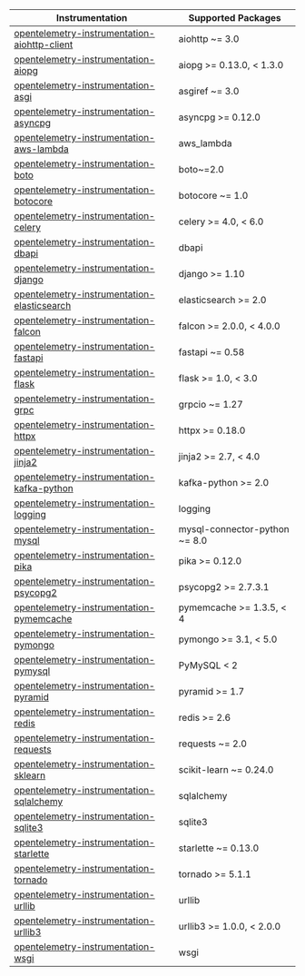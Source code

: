 
| Instrumentation | Supported Packages |
| --------------- | ------------------ |
| [opentelemetry-instrumentation-aiohttp-client](./opentelemetry-instrumentation-aiohttp-client) | aiohttp ~= 3.0 |
| [opentelemetry-instrumentation-aiopg](./opentelemetry-instrumentation-aiopg) | aiopg >= 0.13.0, < 1.3.0 |
| [opentelemetry-instrumentation-asgi](./opentelemetry-instrumentation-asgi) | asgiref ~= 3.0 |
| [opentelemetry-instrumentation-asyncpg](./opentelemetry-instrumentation-asyncpg) | asyncpg >= 0.12.0 |
| [opentelemetry-instrumentation-aws-lambda](./opentelemetry-instrumentation-aws-lambda) | aws_lambda |
| [opentelemetry-instrumentation-boto](./opentelemetry-instrumentation-boto) | boto~=2.0 |
| [opentelemetry-instrumentation-botocore](./opentelemetry-instrumentation-botocore) | botocore ~= 1.0 |
| [opentelemetry-instrumentation-celery](./opentelemetry-instrumentation-celery) | celery >= 4.0, < 6.0 |
| [opentelemetry-instrumentation-dbapi](./opentelemetry-instrumentation-dbapi) | dbapi |
| [opentelemetry-instrumentation-django](./opentelemetry-instrumentation-django) | django >= 1.10 |
| [opentelemetry-instrumentation-elasticsearch](./opentelemetry-instrumentation-elasticsearch) | elasticsearch >= 2.0 |
| [opentelemetry-instrumentation-falcon](./opentelemetry-instrumentation-falcon) | falcon >= 2.0.0, < 4.0.0 |
| [opentelemetry-instrumentation-fastapi](./opentelemetry-instrumentation-fastapi) | fastapi ~= 0.58 |
| [opentelemetry-instrumentation-flask](./opentelemetry-instrumentation-flask) | flask >= 1.0, < 3.0 |
| [opentelemetry-instrumentation-grpc](./opentelemetry-instrumentation-grpc) | grpcio ~= 1.27 |
| [opentelemetry-instrumentation-httpx](./opentelemetry-instrumentation-httpx) | httpx >= 0.18.0 |
| [opentelemetry-instrumentation-jinja2](./opentelemetry-instrumentation-jinja2) | jinja2 >= 2.7, < 4.0 |
| [opentelemetry-instrumentation-kafka-python](./opentelemetry-instrumentation-kafka-python) | kafka-python >= 2.0 |
| [opentelemetry-instrumentation-logging](./opentelemetry-instrumentation-logging) | logging |
| [opentelemetry-instrumentation-mysql](./opentelemetry-instrumentation-mysql) | mysql-connector-python ~= 8.0 |
| [opentelemetry-instrumentation-pika](./opentelemetry-instrumentation-pika) | pika >= 0.12.0 |
| [opentelemetry-instrumentation-psycopg2](./opentelemetry-instrumentation-psycopg2) | psycopg2 >= 2.7.3.1 |
| [opentelemetry-instrumentation-pymemcache](./opentelemetry-instrumentation-pymemcache) | pymemcache >= 1.3.5, < 4 |
| [opentelemetry-instrumentation-pymongo](./opentelemetry-instrumentation-pymongo) | pymongo >= 3.1, < 5.0 |
| [opentelemetry-instrumentation-pymysql](./opentelemetry-instrumentation-pymysql) | PyMySQL < 2 |
| [opentelemetry-instrumentation-pyramid](./opentelemetry-instrumentation-pyramid) | pyramid >= 1.7 |
| [opentelemetry-instrumentation-redis](./opentelemetry-instrumentation-redis) | redis >= 2.6 |
| [opentelemetry-instrumentation-requests](./opentelemetry-instrumentation-requests) | requests ~= 2.0 |
| [opentelemetry-instrumentation-sklearn](./opentelemetry-instrumentation-sklearn) | scikit-learn ~= 0.24.0 |
| [opentelemetry-instrumentation-sqlalchemy](./opentelemetry-instrumentation-sqlalchemy) | sqlalchemy |
| [opentelemetry-instrumentation-sqlite3](./opentelemetry-instrumentation-sqlite3) | sqlite3 |
| [opentelemetry-instrumentation-starlette](./opentelemetry-instrumentation-starlette) | starlette ~= 0.13.0 |
| [opentelemetry-instrumentation-tornado](./opentelemetry-instrumentation-tornado) | tornado >= 5.1.1 |
| [opentelemetry-instrumentation-urllib](./opentelemetry-instrumentation-urllib) | urllib |
| [opentelemetry-instrumentation-urllib3](./opentelemetry-instrumentation-urllib3) | urllib3 >= 1.0.0, < 2.0.0 |
| [opentelemetry-instrumentation-wsgi](./opentelemetry-instrumentation-wsgi) | wsgi |